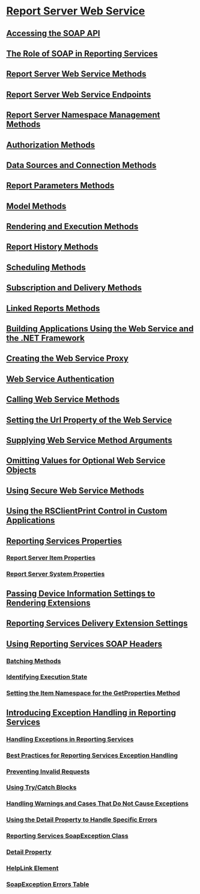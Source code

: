 # [Report Server Web Service](report-server-web-service.md)
## [Accessing the SOAP API](accessing-the-soap-api.md)
## [The Role of SOAP in Reporting Services](the-role-of-soap-in-reporting-services.md)
## [Report Server Web Service Methods](methods/report-server-web-service-methods.md)
## [Report Server Web Service Endpoints](methods/report-server-web-service-endpoints.md)
## [Report Server Namespace Management Methods](methods/report-server-namespace-management-methods.md)
## [Authorization Methods](methods/authorization-methods.md)
## [Data Sources and Connection Methods](methods/data-sources-and-connection-methods.md)
## [Report Parameters Methods](methods/report-parameters-methods.md)
## [Model Methods](methods/model-methods-report-server-web-service.md)
## [Rendering and Execution Methods](methods/rendering-and-execution-methods.md)
## [Report History Methods](methods/report-history-methods.md)
## [Scheduling Methods](methods/scheduling-methods.md)
## [Subscription and Delivery Methods](methods/subscription-and-delivery-methods.md)
## [Linked Reports Methods](methods/linked-reports-methods.md)
## [Building Applications Using the Web Service and the .NET Framework](net-framework/building-applications-using-the-web-service-and-the-net-framework.md)
## [Creating the Web Service Proxy](net-framework/creating-the-web-service-proxy.md)
## [Web Service Authentication](net-framework/web-service-authentication.md)
## [Calling Web Service Methods](net-framework/calling-web-service-methods.md)
## [Setting the Url Property of the Web Service](net-framework/setting-the-url-property-of-the-web-service.md)
## [Supplying Web Service Method Arguments](net-framework/supplying-web-service-method-arguments.md)
## [Omitting Values for Optional Web Service Objects](net-framework/omitting-values-for-optional-web-service-objects.md)
## [Using Secure Web Service Methods](net-framework/using-secure-web-service-methods.md)
## [Using the RSClientPrint Control in Custom Applications](net-framework/using-the-rsclientprint-control-in-custom-applications.md)
## [Reporting Services Properties](net-framework/reporting-services-properties.md)
### [Report Server Item Properties](net-framework/reporting-services-properties-report-server-item-properties.md)
### [Report Server System Properties](net-framework/reporting-services-properties-report-server-system-properties.md)
## [Passing Device Information Settings to Rendering Extensions](net-framework/passing-device-information-settings-to-rendering-extensions.md)
## [Reporting Services Delivery Extension Settings](net-framework/reporting-services-delivery-extension-settings.md)
## [Using Reporting Services SOAP Headers](../report-server-web-service-net-framework-soap-headers/using-reporting-services-soap-headers.md)
### [Batching Methods](../report-server-web-service-net-framework-soap-headers/batching-methods.md)
### [Identifying Execution State](../report-server-web-service-net-framework-soap-headers/identifying-execution-state.md)
### [Setting the Item Namespace for the GetProperties Method](../report-server-web-service-net-framework-soap-headers/setting-the-item-namespace-for-the-getproperties-method.md)
## [Introducing Exception Handling in Reporting Services](../report-server-web-service-net-framework-exception-handling/introducing-exception-handling-in-reporting-services.md)
### [Handling Exceptions in Reporting Services](../report-server-web-service-net-framework-exception-handling/handling-exceptions-in-reporting-services.md)
### [Best Practices for Reporting Services Exception Handling](../report-server-web-service-net-framework-exception-handling/best-practices/best-practices-for-reporting-services-exception-handling.md)
### [Preventing Invalid Requests](../report-server-web-service-net-framework-exception-handling/best-practices/preventing-invalid-requests.md)
### [Using Try/Catch Blocks](../report-server-web-service-net-framework-exception-handling/best-practices/using-try-and-catch-blocks.md)
### [Handling Warnings and Cases That Do Not Cause Exceptions](../report-server-web-service-net-framework-exception-handling/best-practices/handling-warnings-and-cases-that-do-not-cause-exceptions.md)
### [Using the Detail Property to Handle Specific Errors](../report-server-web-service-net-framework-exception-handling/best-practices/using-the-detail-property-to-handle-specific-errors.md)
### [Reporting Services SoapException Class](../report-server-web-service-net-framework-exception-handling/soapexception-class/reporting-services-soapexception-class.md)
### [Detail Property](../report-server-web-service-net-framework-exception-handling/soapexception-class/detail-property.md)
### [HelpLink Element](../report-server-web-service-net-framework-exception-handling/soapexception-class/helplink-element.md)
### [SoapException Errors Table](../report-server-web-service-net-framework-exception-handling/soapexception-class/soapexception-errors-table.md)
